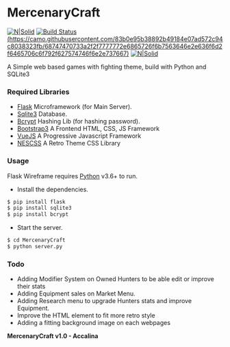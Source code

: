 # MercenaryCraft

[![N|Solid](https://upload.wikimedia.org/wikipedia/commons/3/34/Blue_Python_3.6_Shield_Badge.svg)](https://nodesource.com/products/nsolid)
[![Build Status](https://travis-ci.org/accalina/MercenaryCraft.svg?branch=wip)](https://travis-ci.org/accalina/MercenaryCraft)
[(https://camo.githubusercontent.com/83b0e95b38892b49184e07ad572c94c8038323fb/68747470733a2f2f7777772e6865726f6b7563646e2e636f6d2f6465706c6f792f627574746f6e2e737667)](https://merc-craft.herokuapp.com/login)
[![N|Solid](https://camo.githubusercontent.com/83b0e95b38892b49184e07ad572c94c8038323fb/68747470733a2f2f7777772e6865726f6b7563646e2e636f6d2f6465706c6f792f627574746f6e2e737667)](https://merc-craft.herokuapp.com/login)


A Simple web based games with fighting theme, build with Python and SQLite3

### Required Libraries

* [Flask](http://flask.pocoo.org) Microframework (for Main Server).
* [Sqlite3](https://docs.python.org/2/library/sqlite3.html) Database.
* [Bcrypt](https://pypi.org/project/bcrypt) Hashing Lib (for hashing password).
* [Bootstrap3](https://getbootstrap.com/docs/3.3/) A Frontend HTML, CSS, JS Framework
* [VueJS](https://vuejs.org/) A Progressive Javascript Framework
* [NESCSS](https://nostalgic-css.github.io/NES.css/) A Retro Theme CSS Library

### Usage

Flask Wireframe requires [Python](https://python.org/) v3.6+ to run.

* Install the dependencies.
```sh
$ pip install flask
$ pip install sqlite3
$ pip install bcrypt
```

* Start the server.
```sh
$ cd MercenaryCraft
$ python server.py
```

### Todo

* Adding Modifier System on Owned Hunters to be able edit or improve their stats
* Adding Equipment sales on Market Menu.
* Adding Research menu to upgrade Hunters stats and improve Equipment.
* Improve the HTML element to fit more retro style
* Adding a fitting background image on each webpages

**MercenaryCraft v1.0 - Accalina**